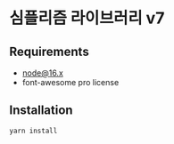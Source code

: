 # 심플리즘 라이브러리 v7

## Requirements

* node@16.x
* font-awesome pro license

## Installation

    yarn install

